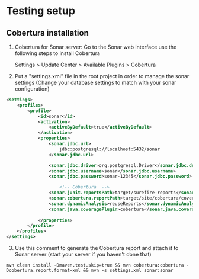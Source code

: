 Testing setup
==============

Cobertura installation
--------------

1. Cobertura for Sonar server: Go to the Sonar web interface use the following steps to install Cobertura 
    
    Settings > Update Center > Available Plugins > Cobertura 

2. Put a "settings.xml" file in the root project in order to manage the sonar settings (Change your database settings to match with your sonar configuration)

```xml
<settings>
	<profiles>
		<profile>
			<id>sonar</id>
			<activation>
				<activeByDefault>true</activeByDefault>
			</activation>
			<properties>
				<sonar.jdbc.url>
					jdbc:postgresql://localhost:5432/sonar
				</sonar.jdbc.url>

				<sonar.jdbc.driver>org.postgresql.Driver</sonar.jdbc.driver>
				<sonar.jdbc.username>sonar</sonar.jdbc.username>
				<sonar.jdbc.password>sonar-12345</sonar.jdbc.password>

        			<!-- Cobertura  -->
				<sonar.junit.reportsPath>target/surefire-reports</sonar.junit.reportsPath>
				<sonar.cobertura.reportPath>target/site/cobertura/coverage.xml</sonar.cobertura.reportPath>
				<sonar.dynamicAnalysis>reuseReports</sonar.dynamicAnalysis>
				<sonar.java.coveragePlugin>cobertura</sonar.java.coveragePlugin>
				
			</properties>
		</profile>
	</profiles>
</settings>
```

3. Use this comment to generate the Cobertura report and attach it to Sonar server (start your server if you haven't done that)

```
mvn clean install -Dmaven.test.skip=true && mvn cobertura:cobertura -Dcobertura.report.format=xml && mvn -s settings.xml sonar:sonar
```
